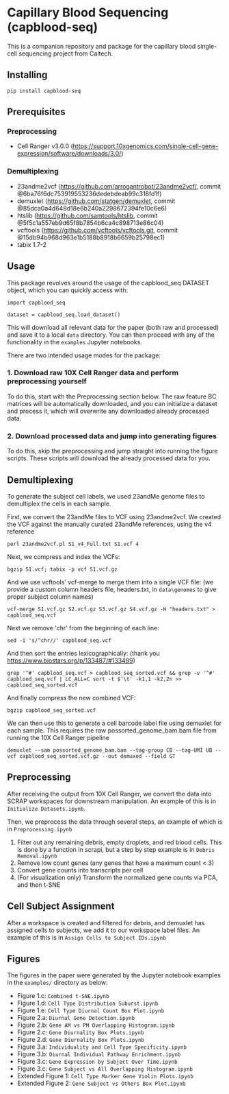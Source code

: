 # Capillary Blood Sequencing (capblood-seq)

This is a companion repository and package for the capillary blood single-cell
sequencing project from Caltech.

## Installing
```
pip install capblood-seq
```

## Prerequisites


### Preprocessing
- Cell Ranger v3.0.0 (https://support.10xgenomics.com/single-cell-gene-expression/software/downloads/3.0/)

### Demultiplexing
- 23andme2vcf (https://github.com/arrogantrobot/23andme2vcf/,
commit @6ba76f6dc753919553236dedebdeab99c318fd1f)
- demuxlet (https://github.com/statgen/demuxlet, 
commit @85dca0a4d648d18e6b240a2298672394fe10c6e6)
- htslib (https://github.com/samtools/htslib,
commit @5f5c1a557eb9d65f8b7854b6ca4c898713e86c04)
- vcftools (https://github.com/vcftools/vcftools.git,
commit @15db94b968d963e1b5188b8918b6659b25798ec1)
- tabix 1.7-2

## Usage

This package revolves around the usage of the capblood_seq DATASET object, which
you can quickly access with:
```
import capblood_seq

dataset = capblood_seq.load_dataset()
```

This will download all relevant data for the paper (both raw and processed)
and save it to a local ```data``` directory. You can then proceed with any
of the functionality in the ```examples``` Jupyter notebooks.

There are two intended usage modes for the package:
### 1. Download raw 10X Cell Ranger data and perform preprocessing yourself

To do this, start with the Preprocessing section below. The raw feature
BC matrices will be automatically downloaded, and you can initialize a dataset
and process it, which will overwrite any downloaded already processed data.

### 2. Download processed data and jump into generating figures

To do this, skip the preprocessing and jump straight into running the figure
scripts. These scripts will download the already processed data for you.

## Demultiplexing

To generate the subject cell labels, we used 23andMe genome files to demultiplex
the cells in each sample.

First, we convert the 23andMe files to VCF using 23andme2vcf. We created the VCF
against the manually curated 23andMe references, using the v4 reference
```
perl 23andme2vcf.pl S1_v4_Full.txt S1.vcf 4
```

Next, we compress and index the VCFs:
```
bgzip S1.vcf; tabix -p vcf S1.vcf.gz
```

And we use vcftools' vcf-merge to merge them into a single VCF file:
(we provide a custom column headers file, headers.txt, in ```data\genomes```
to give proper subject column names)
```
vcf-merge S1.vcf.gz S2.vcf.gz S3.vcf.gz S4.vcf.gz -H "headers.txt" > capblood_seq.vcf
```

Next we remove 'chr' from the beginning of each line:
```
sed -i 's/^chr//' capblood_seq.vcf
```

And then sort the entries lexicographically: (thank you https://www.biostars.org/p/133487/#133489)

```
grep '^#' capblood_seq.vcf > capblood_seq_sorted.vcf && grep -v '^#' capblood_seq.vcf | LC_ALL=C sort -t $'\t' -k1,1 -k2,2n >> capblood_seq_sorted.vcf
```

And finally compress the new combined VCF:
```
bgzip capblood_seq_sorted.vcf
```

We can then use this to generate a cell barcode label file using demuxlet
for each sample. This requires the raw possorted_genome_bam.bam file from
running the 10X Cell Ranger pipeline

```
demuxlet --sam possorted_genome_bam.bam --tag-group CB --tag-UMI UB --vcf capblood_seq_sorted.vcf.gz --out demuxed --field GT
```

## Preprocessing

After receiving the output from 10X Cell Ranger, we convert the data into
SCRAP workspaces for downstream manipulation. An example of this is in
 ```Initialize Datasets.ipynb```.
 
 Then, we preprocess the data through several steps, an example of which is in
 ```Preprocessing.ipynb```
 1. Filter out any remaining debris, empty droplets, and red blood cells. This
 is done by a function in scrapi, but a step by step example is in 
 ```Debris Removal.ipynb```
 2. Remove low count genes (any genes that have a maximum count < 3)
 3. Convert gene counts into transcripts per cell
 4. (For visualization only) Transform the normalized gene counts via PCA, and
 then t-SNE
 
 ## Cell Subject Assignment
 
 After a workspace is created and filtered for debris, and demuxlet has
 assigned cells to subjects, we add it to our workspace label files. An example
 of this is in ```Assign Cells to Subject IDs.ipynb```

## Figures
The figures in the paper were generated by the Jupyter notebook examples in the
```examples/``` directory as below:

- Figure 1.c: ```Combined t-SNE.ipynb```
- Figure 1.d: ```Cell Type Distribution Suburst.ipynb```
- Figure 1.e: ```Cell Type Diurnal Count Box Plot.ipynb```
- Figure 2.a: ```Diurnal Gene Detection.ipynb```
- Figure 2.b: ```Gene AM vs PM Overlapping Histogram.ipynb```
- Figure 2.c: ```Gene Diurnality Box Plots.ipynb```
- Figure 2.d: ```Gene Diurnality Box Plots.ipynb```
- Figure 3.a: ```Individuality and Cell Type Specificity.ipynb```
- Figure 3.b: ```Diurnal Individual Pathway Enrichment.ipynb```
- Figure 3.c: ```Gene Expression by Subject Over Time.ipynb```
- Figure 3.c: ```Gene Subject vs All Overlapping Histogram.ipynb```
- Extended Figure 1: ```Cell Type Marker Gene Violin Plots.ipynb```
- Extended Figure 2: ```Gene Subject vs Others Box Plot.ipynb```
